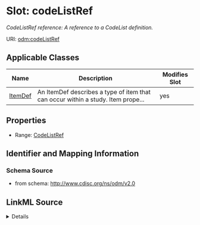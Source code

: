 # Slot: codeListRef


_CodeListRef reference: A reference to a CodeList definition._



URI: [odm:codeListRef](http://www.cdisc.org/ns/odm/v2.0/codeListRef)



<!-- no inheritance hierarchy -->




## Applicable Classes

| Name | Description | Modifies Slot |
| --- | --- | --- |
[ItemDef](ItemDef.md) | An ItemDef describes a type of item that can occur within a study. Item prope... |  yes  |







## Properties

* Range: [CodeListRef](CodeListRef.md)





## Identifier and Mapping Information







### Schema Source


* from schema: http://www.cdisc.org/ns/odm/v2.0




## LinkML Source

<details>
```yaml
name: codeListRef
description: 'CodeListRef reference: A reference to a CodeList definition.'
from_schema: http://www.cdisc.org/ns/odm/v2.0
rank: 1000
identifier: false
alias: codeListRef
domain_of:
- ItemDef
range: CodeListRef

```
</details>